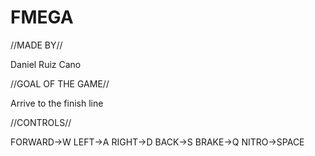 # FMEGA

//MADE BY//

Daniel Ruiz Cano

//GOAL OF THE GAME//

Arrive to the finish line

//CONTROLS//

FORWARD->W
LEFT->A
RIGHT->D
BACK->S
BRAKE->Q
NITRO->SPACE 

